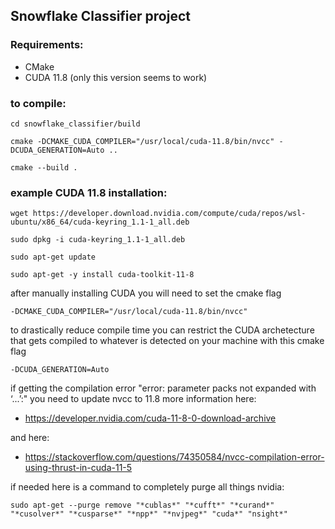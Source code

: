 ## Snowflake Classifier project

### Requirements:
- CMake
- CUDA 11.8 (only this version seems to work)

### to compile:
```
cd snowflake_classifier/build
```
```
cmake -DCMAKE_CUDA_COMPILER="/usr/local/cuda-11.8/bin/nvcc" -DCUDA_GENERATION=Auto ..
```
```
cmake --build .
```

### example CUDA 11.8 installation:
```
wget https://developer.download.nvidia.com/compute/cuda/repos/wsl-ubuntu/x86_64/cuda-keyring_1.1-1_all.deb
```
```
sudo dpkg -i cuda-keyring_1.1-1_all.deb
```
```
sudo apt-get update
```
```
sudo apt-get -y install cuda-toolkit-11-8
```

after manually installing CUDA you will need to set the cmake flag 
```
-DCMAKE_CUDA_COMPILER="/usr/local/cuda-11.8/bin/nvcc"
```

to drastically reduce compile time you can restrict the CUDA archetecture that gets compiled to whatever is detected on your machine with this cmake flag
```
-DCUDA_GENERATION=Auto
```

if getting the compilation error "error: parameter packs not expanded with ‘...’:" you need to update nvcc to 11.8
more information here:
- https://developer.nvidia.com/cuda-11-8-0-download-archive

and here:
- https://stackoverflow.com/questions/74350584/nvcc-compilation-error-using-thrust-in-cuda-11-5

if needed here is a command to completely purge all things nvidia: 
```
sudo apt-get --purge remove "*cublas*" "*cufft*" "*curand*" "*cusolver*" "*cusparse*" "*npp*" "*nvjpeg*" "cuda*" "nsight*"
```
